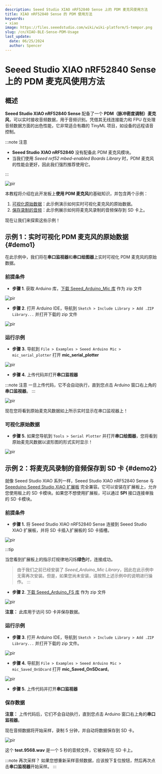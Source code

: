 ```yaml
---
description: Seeed Studio XIAO nRF52840 Sense 上的 PDM 麦克风使用方法
title: XIAO nRF52840 Sense 的 PDM 使用方法
keywords:
- xiao
image: https://files.seeedstudio.com/wiki/wiki-platform/S-tempor.png
slug: /cn/XIAO-BLE-Sense-PDM-Usage
last_update:
  date: 06/25/2024
  author: Spencer
---
```


# Seeed Studio XIAO nRF52840 Sense 上的 PDM 麦克风使用方法

## 概述

**Seeed Studio XIAO nRF52840 Sense** 配备了一个 **PDM（脉冲密度调制）麦克风**，可以实时接收音频数据，用于音频识别。凭借其无线连接能力和 FPU 在处理音频数据方面的出色性能，它非常适合有趣的 TinyML 项目，如设备的远程语音控制。

:::note 注意

- **Seeed Studio XIAO nRF52840** 没有配备此 PDM 麦克风模块。
- 当我们使用 *Seeed nrf52 mbed-enabled Boards Library* 时，PDM 麦克风的性能会更好，因此我们强烈推荐使用它。

:::

<p style={{textAlign: 'center'}}><img src="https://files.seeedstudio.com/wiki/XIAO-BLE/XIAO_nRF52840_new7.png" alt="pir" width={680} height="auto" /></p>

本教程将介绍在此开发板上**使用 PDM 麦克风**的基础知识，并包含两个示例：

1. [可视化原始数据](#demo1)：此示例演示如何实时可视化麦克风的原始数据。
2. [保存录制的音频](#demo2)：此示例展示如何将麦克风录制的音频保存到 SD 卡上。

现在让我们来探索这些示例！

## 示例 1：实时可视化 PDM 麦克风的原始数据 {#demo1}

在此示例中，我们将在**串口监视器**和**串口绘图器**上实时可视化 PDM 麦克风的原始数据。

### 前提条件

- **步骤 1**. 获取 Arduino 库，[下载 Seeed_Arduino_Mic 库](https://github.com/Seeed-Studio/Seeed_Arduino_Mic) 作为 zip 文件

<p style={{textAlign: 'center'}}><img src="https://files.seeedstudio.com/wiki/XIAO-BLE/PDM-zip.png" alt="pir" width={1000} height="auto" /></p>

- **步骤 2**. 打开 Arduino IDE，导航到 `Sketch > Include Library > Add .ZIP Library...` 并打开下载的 zip 文件

<p style={{textAlign: 'center'}}><img src="https://files.seeedstudio.com/wiki/XIAO-BLE/add-zip.png" alt="pir" width={600} height="auto" /></p>

### 运行示例

- **步骤 3.** 导航到 `File > Examples > Seeed Arduino Mic > mic_serial_plotter` 打开 **mic_serial_plotter**

<p style={{textAlign: 'center'}}><img src="https://files.seeedstudio.com/wiki/XIAO-BLE/PDM-install.png" alt="pir" width={550} height="auto" /></p>

- **步骤 4.** 上传代码并打开**串口监视器**

:::note 注意
一旦上传代码，它不会自动执行，直到您点击 Arduino 窗口右上角的**串口监视器**。
:::

<p style={{textAlign: 'center'}}><img src="https://files.seeedstudio.com/wiki/XIAO-BLE/PDM-output-serial.png" alt="pir" width={550} height="auto" /></p>

现在您将看到原始麦克风数据如上所示实时显示在串口监视器上！

### 可视化原始数据

- **步骤 5.** 如果您导航到 `Tools > Serial Plotter` 并打开**串口绘图器**，您将看到原始麦克风数据以波形图的形式实时显示！

<p style={{textAlign: 'center'}}><img src="https://files.seeedstudio.com/wiki/XIAO-BLE/PDM-output-graph.png" alt="pir" width={700} height="auto" /></p>

## 示例 2：将麦克风录制的音频保存到 SD 卡 {#demo2}

就像 Seeed Studio XIAO 系列一样，Seeed Studio XIAO nRF52840 Sense 与 [Seeeduino Seeed Studio XIAO 扩展板](https://www.seeedstudio.com/Seeeduino-XIAO-Expansion-board-p-4746.html) 完全兼容。它可以安装在扩展板上，允许您使用板上的 SD 卡模块。如果您不想使用扩展板，可以通过 **SPI** 接口连接单独的 SD 卡模块。

### 前提条件

- **步骤 1.** 将 Seeed Studio XIAO nRF52840 Sense 连接到 Seeed Studio XIAO 扩展板，并将 SD 卡插入扩展板的 SD 卡插槽。

<p style={{textAlign: 'center'}}><img src="https://files.seeedstudio.com/wiki/XIAO-BLE/SD-connect.png" alt="pir" width={500} height="auto" /></p>

:::tip

当您看到扩展板上的指示灯规律地闪烁**绿色**时，连接成功。

> 由于我们之前已经安装了 *Seeed_Arduino_Mic Library*，因此在此示例中无需再次安装。但是，如果您尚未安装，请按照上述示例中的说明进行操作。
:::

- **步骤 2**. [下载 Seeed_Arduino_FS 库](https://github.com/Seeed-Studio/Seeed_Arduino_FS) 作为 zip 文件

<p style={{textAlign: 'center'}}><img src="https://files.seeedstudio.com/wiki/XIAO-BLE/arduino-fs-zip.png" alt="pir" width={1000} height="auto" /></p>

**注意：** 此库用于访问 SD 卡并保存数据。

### 运行示例

- **步骤 3**. 打开 Arduino IDE，导航到 `Sketch > Include Library > Add .ZIP Library...` 并打开下载的 zip 文件。

<p style={{textAlign: 'center'}}><img src="https://files.seeedstudio.com/wiki/XIAO-BLE/add-zip.png" alt="pir" width={600} height="auto" /></p>

- **步骤 4.** 导航到 `File > Examples > Seeed Arduino Mic > mic_Saved_OnSDcard` 打开 **mic_Saved_OnSDcard**。

<p style={{textAlign: 'center'}}><img src="https://files.seeedstudio.com/wiki/XIAO-BLE/PDM-sd-install.jpg" alt="pir" width={550} height="auto" /></p>

- **步骤 5.** 上传代码并打开**串口监视器**

### 保存数据

**注意：** 上传代码后，它们不会自动执行，直到您点击 Arduino 窗口右上角的**串口监视器**。

现在音频数据将开始采样，录制 5 分钟，并自动将数据保存到 SD 卡。

<p style={{textAlign: 'center'}}><img src="https://files.seeedstudio.com/wiki/XIAO-BLE/PDMsavecodeoncard.png" alt="pir" width={800} height="auto" /></p>

这个 **test.9568.wav** 是一个 5 秒的音频文件，它被保存在 SD 卡上。

:::note 再次采样？
如果您想重新采样音频数据，应该按下复位按钮，然后再次点击**串口监视器**开始采样。
:::